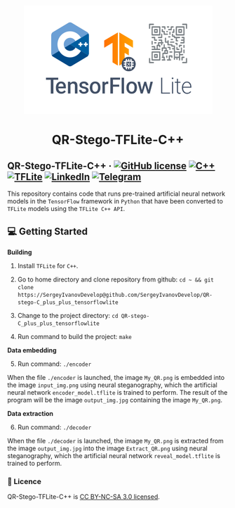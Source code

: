 <p align="center">
  <a href="https://github.com/SergeyIvanovDevelop/QR-stego-C_plus_plus_tensorflowlite">
    <img alt="QR-Stego-TFLite-C++" src="./resources/logo.png" />
  </a>
</p>
<h1 align="center">
  QR-Stego-TFLite-C++
</h1>

## QR-Stego-TFLite-C++ &middot; [![GitHub license](https://img.shields.io/badge/license-CC%20BY--NC--SA%203.0-blue)](./LICENSE) [![C++](https://img.shields.io/badge/language-C%2B%2B-yellowgreen)](https://isocpp.org/) [![TFLite](https://img.shields.io/badge/ML-TFLite-important)](https://www.tensorflow.org/lite/guide) [![LinkedIn](https://img.shields.io/badge/linkedin-Sergey%20Ivanov-blue)](https://www.linkedin.com/in/sergey-ivanov-33413823a/) [![Telegram](https://img.shields.io/badge/telegram-%40SergeyIvanov__dev-blueviolet)](https://t.me/SergeyIvanov_dev) ##

This repository contains code that runs pre-trained artificial neural network models in the `TensorFlow` framework in `Python` that have been converted to `TFLite` models using the `TFLite C++ API`.

## :computer: Getting Started  ##

**Building**

1. Install `TFLite` for `C++`.

2. Go to home directory and clone repository from github: `cd ~ && git clone https://SergeyIvanovDevelop@github.com/SergeyIvanovDevelop/QR-stego-C_plus_plus_tensorflowlite`

3. Change to the project directory: `cd QR-stego-C_plus_plus_tensorflowlite`

4. Run command to build the project: `make`

**Data embedding**<br>

5. Run command: `./encoder`<br>

When the file `./encoder` is launched, the image `My_QR.png` is embedded into the image `input_img.png` using neural steganography, which the artificial neural network `encoder_model.tflite` is trained to perform. The result of the program will be the image `output_img.jpg` containing the image `My_QR.png`.

**Data extraction**<br>

6. Run command: `./decoder`<br>

When the file `./decoder` is launched, the image `My_QR.png` is extracted from the image `output_img.jpg` into the image `Extract_QR.png` using neural steganography, which the artificial neural network `reveal_model.tflite` is trained to perform.

### :bookmark_tabs: Licence ###
QR-Stego-TFLite-C++ is [CC BY-NC-SA 3.0 licensed](./LICENSE).
